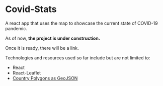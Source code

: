 # Covid-Stats

A react app that uses the map to showcase the current state of COVID-19 pandemic.

As of now, __the project is under construction.__

Once it is ready, there will be a link.

Technologies and resources used so far include but are not limited to:
* React
* React-Leaflet
* [Country Polygons as GeoJSON](https://datahub.io/core/geo-countries#resource-countries)
